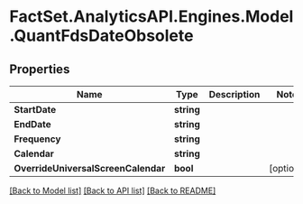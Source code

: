 # FactSet.AnalyticsAPI.Engines.Model.QuantFdsDateObsolete

## Properties

Name | Type | Description | Notes
------------ | ------------- | ------------- | -------------
**StartDate** | **string** |  | 
**EndDate** | **string** |  | 
**Frequency** | **string** |  | 
**Calendar** | **string** |  | 
**OverrideUniversalScreenCalendar** | **bool** |  | [optional] 

[[Back to Model list]](../README.md#documentation-for-models) [[Back to API list]](../README.md#documentation-for-api-endpoints) [[Back to README]](../README.md)

